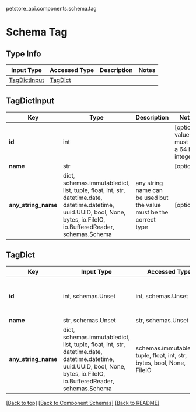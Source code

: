 petstore_api.components.schema.tag
# Schema Tag

## Type Info
Input Type | Accessed Type | Description | Notes
------------ | ------------- | ------------- | -------------
[TagDictInput](#tagdictinput) | [TagDict](#tagdict) |  |

## TagDictInput
Key | Type |  Description | Notes
------------ | ------------- | ------------- | -------------
**id** | int |  | [optional] value must be a 64 bit integer
**name** | str |  | [optional]
**any_string_name** | dict, schemas.immutabledict, list, tuple, float, int, str, datetime.date, datetime.datetime, uuid.UUID, bool, None, bytes, io.FileIO, io.BufferedReader, schemas.Schema | any string name can be used but the value must be the correct type | [optional]

## TagDict
Key | Input Type | Accessed Type | Description | Notes
------------ | ------------- | ------------- | ------------- | -------------
**id** | int, schemas.Unset | int, schemas.Unset |  | [optional] value must be a 64 bit integer
**name** | str, schemas.Unset | str, schemas.Unset |  | [optional]
**any_string_name** | dict, schemas.immutabledict, list, tuple, float, int, str, datetime.date, datetime.datetime, uuid.UUID, bool, None, bytes, io.FileIO, io.BufferedReader, schemas.Schema | schemas.immutabledict, tuple, float, int, str, bytes, bool, None, FileIO | any string name can be used but the value must be the correct type | [optional]

[[Back to top]](#top) [[Back to Component Schemas]](../../../README.md#Component-Schemas) [[Back to README]](../../../README.md)
